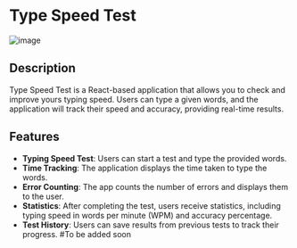 # Type Speed Test

![image](https://github.com/user-attachments/assets/370398a4-dd11-4b94-84b4-975ff6d08fd6)

## Description

Type Speed Test is a React-based application that allows you to check and improve yours typing speed. Users can type a given words, and the application will track their speed and accuracy, providing real-time results.

## Features

- **Typing Speed Test**: Users can start a test and type the provided words.
- **Time Tracking**: The application displays the time taken to type the words.
- **Error Counting**: The app counts the number of errors and displays them to the user.
- **Statistics**: After completing the test, users receive statistics, including typing speed in words per minute (WPM) and accuracy percentage.
- **Test History**: Users can save results from previous tests to track their progress. #To be added soon

